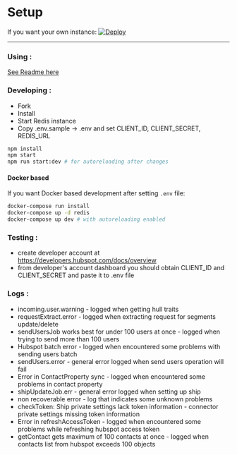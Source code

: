 # Setup

If you want your own instance: [![Deploy](https://www.herokucdn.com/deploy/button.png)](https://heroku.com/deploy?template=https://github.com/hull-ships/hull-hubspot)

---

### Using :

[See Readme here](https://dashboard.hullapp.io/readme?url=https://hull-hubspot.herokuapp.com)

### Developing :

- Fork
- Install
- Start Redis instance
- Copy .env.sample -> .env and set CLIENT_ID, CLIENT_SECRET, REDIS_URL

```sh
npm install
npm start
npm run start:dev # for autoreloading after changes
```

#### Docker based

If you want Docker based development after setting `.env` file:

```sh
docker-compose run install
docker-compose up -d redis
docker-compose up dev # with autoreloading enabled
```

### Testing :
- create developer account at https://developers.hubspot.com/docs/overview
- from developer's account dashboard you should obtain CLIENT_ID and CLIENT_SECRET and paste it to .env file


### Logs :
  - incoming.user.warning - logged when getting hull traits
  - requestExtract.error - logged when extracting request for segments update/delete
  - sendUsersJob works best for under 100 users at once - logged when trying to send more than 100 users
  - Hubspot batch error - logged when encountered some problems with sending users batch
  - sendUsers.error - general error logged when send users operation will fail
  - Error in ContactProperty sync - logged when encountered some problems in contact property
  - shipUpdateJob.err - general error logged when setting up ship
  - non recoverable error - log that indicates some unknown problems
  - checkToken: Ship private settings lack token information - connector private settings missing token information
  - Error in refreshAccessToken - logged when encountered some problems while refreshing hubspot access token
  - getContact gets maximum of 100 contacts at once - logged when contacts list from hubspot exceeds 100 objects
